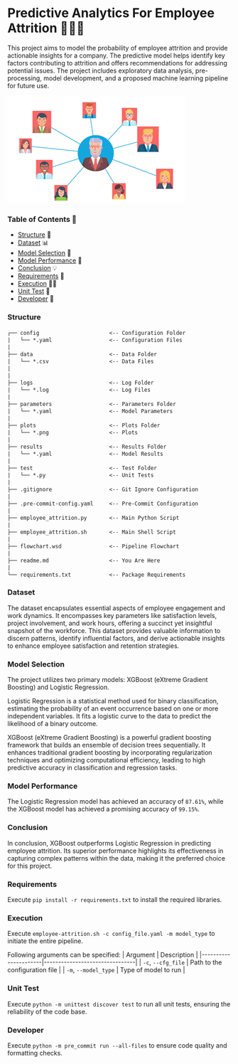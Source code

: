 # Predictive Analytics For Employee Attrition 🧑💼🛑
This project aims to model the probability of employee attrition and provide actionable insights for a company. The predictive model helps identify key factors contributing to attrition and offers recommendations for addressing potential issues. The project includes exploratory data analysis, pre-processing, model development, and a proposed machine learning pipeline for future use.

![ANC Gif](images/employee.gif)

### Table of Contents 📖
- [Structure](#structure) 📂
- [Dataset](#dataset) 📊
- [Model Selection](#model-selection) 🧰
- [Model Performance](#model-performance) 🎯
- [Conclusion](#conclusion) 💡
- [Requirements](#requirements) 📑
- [Execution](#execution) 🏃‍♂️
- [Unit Test](#unit-test) 🧪
- [Developer](#developer) 👤

### Structure
```
┌── config                      <-- Configuration Folder
|   └── *.yaml                  <-- Configuration Files
|
├── data                        <-- Data Folder
|   └── *.csv                   <-- Data Files
|
|
├── logs                        <-- Log Folder
|   └── *.log                   <-- Log Files
|
├── parameters                  <-- Parameters Folder
|   └── *.yaml                  <-- Model Parameters
|
├── plots                       <-- Plots Folder
|   └── *.png                   <-- Plots
|
├── results                     <-- Results Folder
|   └── *.yaml                  <-- Model Results
|
├── test                        <-- Test Folder
|   └── *.py                    <-- Unit Tests
|
├── .gitignore                  <-- Git Ignore Configuration
|
├── .pre-commit-config.yaml     <-- Pre-Commit Configuration
|
├── employee_attrition.py       <-- Main Python Script
|
├── employee_attrition.sh       <-- Main Shell Script
|
├── flowchart.wsd               <-- Pipeline Flowchart
|
├── readme.md                   <-- You Are Here
|
└── requirements.txt            <-- Package Requirements
```

### Dataset
The dataset encapsulates essential aspects of employee engagement and work dynamics. It encompasses key parameters like satisfaction levels, project involvement, and work hours, offering a succinct yet insightful snapshot of the workforce. This dataset provides valuable information to discern patterns, identify influential factors, and derive actionable insights to enhance employee satisfaction and retention strategies.

### Model Selection
The project utilizes two primary models: XGBoost (eXtreme Gradient Boosting) and Logistic Regression.

Logistic Regression is a statistical method used for binary classification, estimating the probability of an event occurrence based on one or more independent variables. It fits a logistic curve to the data to predict the likelihood of a binary outcome.

XGBoost (eXtreme Gradient Boosting) is a powerful gradient boosting framework that builds an ensemble of decision trees sequentially. It enhances traditional gradient boosting by incorporating regularization techniques and optimizing computational efficiency, leading to high predictive accuracy in classification and regression tasks.

### Model Performance
The Logistic Regression model has achieved an accuracy of `87.61%`, while the XGBoost model has achieved a promising accuracy of `99.15%`.

### Conclusion
In conclusion, XGBoost outperforms Logistic Regression in predicting employee attrition. Its superior performance highlights its effectiveness in capturing complex patterns within the data, making it the preferred choice for this project.

### Requirements
Execute `pip install -r requirements.txt` to install the required libraries.

### Execution
Execute `employee-attrition.sh -c config_file.yaml -m model_type` to initiate the entire pipeline.

Following arguments can be specified:
| Argument             | Description                    |
|----------------------|--------------------------------|
| `-c`, `--cfg_file`   | Path to the configuration file |
| `-m`, `--model_type` | Type of model to run           |

### Unit Test
Execute `python -m unittest discover test` to run all unit tests, ensuring the reliability of the code base.

### Developer
Execute `python -m pre_commit run --all-files` to ensure code quality and formatting checks.
